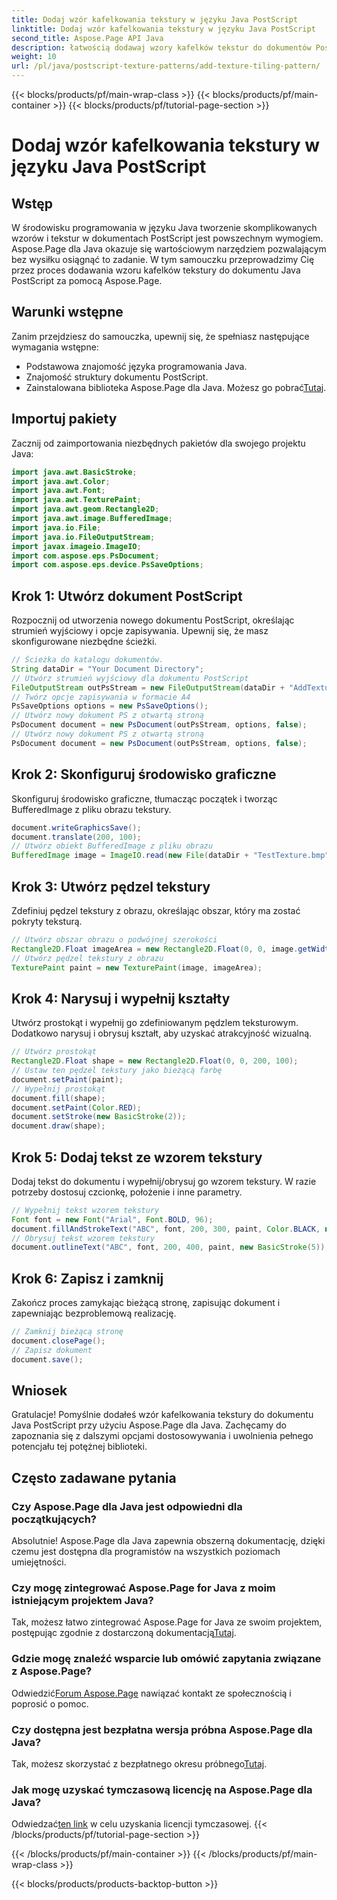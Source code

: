 ```yaml
---
title: Dodaj wzór kafelkowania tekstury w języku Java PostScript
linktitle: Dodaj wzór kafelkowania tekstury w języku Java PostScript
second_title: Aspose.Page API Java
description: łatwością dodawaj wzory kafelków tekstur do dokumentów PostScript za pomocą Aspose.Page dla Java. Zapoznaj się z naszym przewodnikiem dotyczącym bezproblemowej integracji, aby poznać kreatywne możliwości.
weight: 10
url: /pl/java/postscript-texture-patterns/add-texture-tiling-pattern/
---
```


{{< blocks/products/pf/main-wrap-class >}}
{{< blocks/products/pf/main-container >}}
{{< blocks/products/pf/tutorial-page-section >}}

# Dodaj wzór kafelkowania tekstury w języku Java PostScript

## Wstęp
W środowisku programowania w języku Java tworzenie skomplikowanych wzorów i tekstur w dokumentach PostScript jest powszechnym wymogiem. Aspose.Page dla Java okazuje się wartościowym narzędziem pozwalającym bez wysiłku osiągnąć to zadanie. W tym samouczku przeprowadzimy Cię przez proces dodawania wzoru kafelków tekstury do dokumentu Java PostScript za pomocą Aspose.Page.
## Warunki wstępne
Zanim przejdziesz do samouczka, upewnij się, że spełniasz następujące wymagania wstępne:
- Podstawowa znajomość języka programowania Java.
- Znajomość struktury dokumentu PostScript.
-  Zainstalowana biblioteka Aspose.Page dla Java. Możesz go pobrać[Tutaj](https://releases.aspose.com/page/java/).
## Importuj pakiety
Zacznij od zaimportowania niezbędnych pakietów dla swojego projektu Java:
```java
import java.awt.BasicStroke;
import java.awt.Color;
import java.awt.Font;
import java.awt.TexturePaint;
import java.awt.geom.Rectangle2D;
import java.awt.image.BufferedImage;
import java.io.File;
import java.io.FileOutputStream;
import javax.imageio.ImageIO;
import com.aspose.eps.PsDocument;
import com.aspose.eps.device.PsSaveOptions;
```
## Krok 1: Utwórz dokument PostScript
Rozpocznij od utworzenia nowego dokumentu PostScript, określając strumień wyjściowy i opcje zapisywania. Upewnij się, że masz skonfigurowane niezbędne ścieżki.
```java
// Ścieżka do katalogu dokumentów.
String dataDir = "Your Document Directory";
// Utwórz strumień wyjściowy dla dokumentu PostScript
FileOutputStream outPsStream = new FileOutputStream(dataDir + "AddTextureTilingPattern_outPS.ps");
// Twórz opcje zapisywania w formacie A4
PsSaveOptions options = new PsSaveOptions();
// Utwórz nowy dokument PS z otwartą stroną
PsDocument document = new PsDocument(outPsStream, options, false);
// Utwórz nowy dokument PS z otwartą stroną
PsDocument document = new PsDocument(outPsStream, options, false);
```
## Krok 2: Skonfiguruj środowisko graficzne
Skonfiguruj środowisko graficzne, tłumacząc początek i tworząc BufferedImage z pliku obrazu tekstury.
```java
document.writeGraphicsSave();
document.translate(200, 100);
// Utwórz obiekt BufferedImage z pliku obrazu
BufferedImage image = ImageIO.read(new File(dataDir + "TestTexture.bmp"));
```
## Krok 3: Utwórz pędzel tekstury
Zdefiniuj pędzel tekstury z obrazu, określając obszar, który ma zostać pokryty teksturą.
```java
// Utwórz obszar obrazu o podwójnej szerokości
Rectangle2D.Float imageArea = new Rectangle2D.Float(0, 0, image.getWidth() * 2, image.getHeight());
// Utwórz pędzel tekstury z obrazu
TexturePaint paint = new TexturePaint(image, imageArea);
```
## Krok 4: Narysuj i wypełnij kształty
Utwórz prostokąt i wypełnij go zdefiniowanym pędzlem teksturowym. Dodatkowo narysuj i obrysuj kształt, aby uzyskać atrakcyjność wizualną.
```java
// Utwórz prostokąt
Rectangle2D.Float shape = new Rectangle2D.Float(0, 0, 200, 100);
// Ustaw ten pędzel tekstury jako bieżącą farbę
document.setPaint(paint);
// Wypełnij prostokąt
document.fill(shape);
document.setPaint(Color.RED);
document.setStroke(new BasicStroke(2));
document.draw(shape);
```
## Krok 5: Dodaj tekst ze wzorem tekstury
Dodaj tekst do dokumentu i wypełnij/obrysuj go wzorem tekstury. W razie potrzeby dostosuj czcionkę, położenie i inne parametry.
```java
// Wypełnij tekst wzorem tekstury
Font font = new Font("Arial", Font.BOLD, 96);
document.fillAndStrokeText("ABC", font, 200, 300, paint, Color.BLACK, new BasicStroke(2));
// Obrysuj tekst wzorem tekstury
document.outlineText("ABC", font, 200, 400, paint, new BasicStroke(5));
```
## Krok 6: Zapisz i zamknij
Zakończ proces zamykając bieżącą stronę, zapisując dokument i zapewniając bezproblemową realizację.
```java
// Zamknij bieżącą stronę
document.closePage();
// Zapisz dokument
document.save();
```
## Wniosek
Gratulacje! Pomyślnie dodałeś wzór kafelkowania tekstury do dokumentu Java PostScript przy użyciu Aspose.Page dla Java. Zachęcamy do zapoznania się z dalszymi opcjami dostosowywania i uwolnienia pełnego potencjału tej potężnej biblioteki.

## Często zadawane pytania
### Czy Aspose.Page dla Java jest odpowiedni dla początkujących?
Absolutnie! Aspose.Page dla Java zapewnia obszerną dokumentację, dzięki czemu jest dostępna dla programistów na wszystkich poziomach umiejętności.
### Czy mogę zintegrować Aspose.Page for Java z moim istniejącym projektem Java?
 Tak, możesz łatwo zintegrować Aspose.Page for Java ze swoim projektem, postępując zgodnie z dostarczoną dokumentacją[Tutaj](https://reference.aspose.com/page/java/).
### Gdzie mogę znaleźć wsparcie lub omówić zapytania związane z Aspose.Page?
 Odwiedzić[Forum Aspose.Page](https://forum.aspose.com/c/page/39) nawiązać kontakt ze społecznością i poprosić o pomoc.
### Czy dostępna jest bezpłatna wersja próbna Aspose.Page dla Java?
 Tak, możesz skorzystać z bezpłatnego okresu próbnego[Tutaj](https://releases.aspose.com/).
### Jak mogę uzyskać tymczasową licencję na Aspose.Page dla Java?
 Odwiedzać[ten link](https://purchase.aspose.com/temporary-license/) w celu uzyskania licencji tymczasowej.
{{< /blocks/products/pf/tutorial-page-section >}}

{{< /blocks/products/pf/main-container >}}
{{< /blocks/products/pf/main-wrap-class >}}

{{< blocks/products/products-backtop-button >}}
